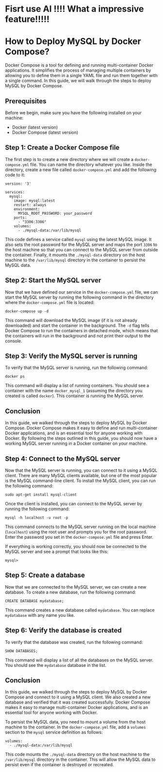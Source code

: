 # Fisrt use AI !!!! What a impressive feature!!!!!

# How to Deploy MySQL by Docker Compose?

Docker Compose is a tool for defining and running multi-container Docker applications. It simplifies the process of managing multiple containers by allowing you to define them in a single YAML file and run them together with a single command. In this guide, we will walk through the steps to deploy MySQL by Docker Compose.

## Prerequisites

Before we begin, make sure you have the following installed on your machine:

- Docker (latest version)
- Docker Compose (latest version)

## Step 1: Create a Docker Compose file

The first step is to create a new directory where we will create a `docker-compose.yml` file. You can name the directory whatever you like. Inside the directory, create a new file called `docker-compose.yml` and add the following code to it:

```
version: '3'

services:
  mysql:
    image: mysql:latest
    restart: always
    environment:
      MYSQL_ROOT_PASSWORD: your_password
    ports:
      - "3306:3306"
    volumes:
      - ./mysql-data:/var/lib/mysql

```

This code defines a service called `mysql` using the latest MySQL image. It also sets the root password for the MySQL server and maps the port `3306` to the host machine so that you can connect to the MySQL server from outside the container. Finally, it mounts the `./mysql-data` directory on the host machine to the `/var/lib/mysql` directory in the container to persist the MySQL data.

## Step 2: Start the MySQL server

Now that we have defined our service in the `docker-compose.yml` file, we can start the MySQL server by running the following command in the directory where the `docker-compose.yml` file is located:

```
docker-compose up -d

```

This command will download the MySQL image (if it is not already downloaded) and start the container in the background. The `-d` flag tells Docker Compose to run the containers in detached mode, which means that the containers will run in the background and not print their output to the console.

## Step 3: Verify the MySQL server is running

To verify that the MySQL server is running, run the following command:

```
docker ps

```

This command will display a list of running containers. You should see a container with the name `docker_mysql_1` (assuming the directory you created is called `docker`). This container is running the MySQL server.

## Conclusion

In this guide, we walked through the steps to deploy MySQL by Docker Compose. Docker Compose makes it easy to define and run multi-container Docker applications, and is an essential tool for anyone working with Docker. By following the steps outlined in this guide, you should now have a working MySQL server running in a Docker container on your machine.

## Step 4: Connect to the MySQL server

Now that the MySQL server is running, you can connect to it using a MySQL client. There are many MySQL clients available, but one of the most popular is the MySQL command-line client. To install the MySQL client, you can run the following command:

```
sudo apt-get install mysql-client

```

Once the client is installed, you can connect to the MySQL server by running the following command:

```
mysql -h localhost -u root -p

```

This command connects to the MySQL server running on the local machine (`localhost`) using the root user and prompts you for the root password. Enter the password you set in the `docker-compose.yml` file and press Enter.

If everything is working correctly, you should now be connected to the MySQL server and see a prompt that looks like this:

```
mysql>

```

## Step 5: Create a database

Now that we are connected to the MySQL server, we can create a new database. To create a new database, run the following command:

```
CREATE DATABASE mydatabase;

```

This command creates a new database called `mydatabase`. You can replace `mydatabase` with any name you like.

## Step 6: Verify the database is created

To verify that the database was created, run the following command:

```
SHOW DATABASES;

```

This command will display a list of all the databases on the MySQL server. You should see the `mydatabase` database in the list.

## Conclusion

In this guide, we walked through the steps to deploy MySQL by Docker Compose and connect to it using a MySQL client. We also created a new database and verified that it was created successfully. Docker Compose makes it easy to manage multi-container Docker applications, and is an essential tool for anyone working with Docker.

To persist the MySQL data, you need to mount a volume from the host machine to the container. In the `docker-compose.yml` file, add a `volumes` section to the `mysql` service definition as follows:

```
volumes:
  - ./mysql-data:/var/lib/mysql

```

This code mounts the `./mysql-data` directory on the host machine to the `/var/lib/mysql` directory in the container. This will allow the MySQL data to persist even if the container is destroyed or recreated.